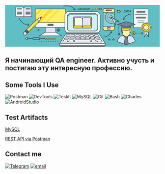 [![Header](https://github.com/OlgaErshova111/OlgaErshova111/blob/main/assets/13.png)](https://novosibirsk.hh.ru/resume/25de5077ff0cf5134b0039ed1f63395a614356)

## Я начинающий QA engineer. Активно учусть и постигаю эту интересную профессию.

## Some Tools I Use

![Postman](https://img.shields.io/badge/Postman-FFEF6A?style=for-the-badge&logo=postman)
![DevTools](https://img.shields.io/badge/Devtools-FFEF6A?style=for-the-badge&logo=devtools)
![TeskIt](https://img.shields.io/badge/TestIt-FFEF6A?style=for-the-badge&logo=TestIt)
![MySQL](https://img.shields.io/badge/Mysql-FFEF6A?style=for-the-badge&logo=mysql)
![Git](https://img.shields.io/badge/Git-FFEF6A?style=for-the-badge&logo=git)
![Bash](https://img.shields.io/badge/Bash-FFEF6A?style=for-the-badge&logo=bash)
![Charles](https://img.shields.io/badge/Charles-FFEF6A?style=for-the-badge&logo=charles)
![AndroidStudio](https://img.shields.io/badge/AndroidStudio-FFEF6A?style=for-the-badge&logo=AndroidStudio)

## Test Artifacts
[MySQL](https://github.com/OlgaErshova111/MySQL)

[REST API via Postman](https://www.postman.com/olga148/workspace/petstore/overview)

## Contact me

[![Telegram](https://img.shields.io/badge/telegram-FFEF6A?style=for-the-badge&logo=Telegram)](https://t.me/Ershova_Ol_ga)
[![email](https://img.shields.io/badge/Email-FFEF6A?style=for-the-badge&logo=gmail)](mailto:9087olga@gmail.com)